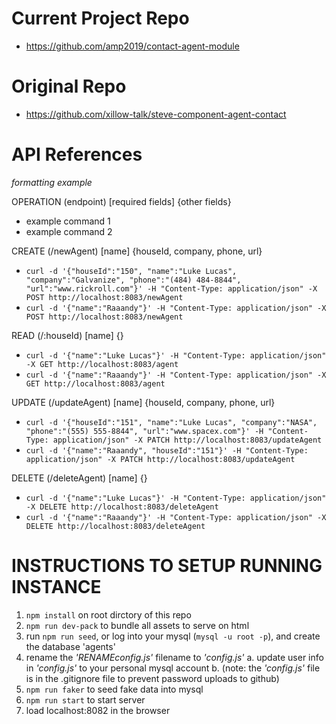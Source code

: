 # Current Project Repo

 - https://github.com/amp2019/contact-agent-module
 

# Original Repo

 - https://github.com/xillow-talk/steve-component-agent-contact


# API References 

*formatting example*

OPERATION (endpoint) [required fields] {other fields}
  - example command 1
  - example command 2

CREATE (/newAgent) [name] {houseId, company, phone, url}
  - ``curl -d '{"houseId":"150", "name":"Luke Lucas", "company":"Galvanize", "phone":"(484) 484-8844", "url":"www.rickroll.com"}' -H "Content-Type: application/json" -X POST http://localhost:8083/newAgent``
  - ``curl -d '{"name":"Raaandy"}' -H "Content-Type: application/json" -X POST http://localhost:8083/newAgent``

READ (/:houseId) [name] {}
  - ``curl -d '{"name":"Luke Lucas"}' -H "Content-Type: application/json" -X GET http://localhost:8083/agent``
  - ``curl -d '{"name":"Raaandy"}' -H "Content-Type: application/json" -X GET http://localhost:8083/agent``

UPDATE (/updateAgent) [name] {houseId, company, phone, url}
  - ``curl -d '{"houseId":"151", "name":"Luke Lucas", "company":"NASA", "phone":"(555) 555-8844", "url":"www.spacex.com"}' -H "Content-Type: application/json" -X PATCH http://localhost:8083/updateAgent``
  - ``curl -d '{"name":"Raaandy", "houseId":"151"}' -H "Content-Type: application/json" -X PATCH http://localhost:8083/updateAgent``

DELETE (/deleteAgent) [name] {}
  - ``curl -d '{"name":"Luke Lucas"}' -H "Content-Type: application/json" -X DELETE http://localhost:8083/deleteAgent``
  - ``curl -d '{"name":"Raaandy"}' -H "Content-Type: application/json" -X DELETE http://localhost:8083/deleteAgent``


# INSTRUCTIONS TO SETUP RUNNING INSTANCE

1) `npm install` on root dirctory of this repo
2) `npm run dev-pack` to bundle all assets to serve on html
3) run `npm run seed`, or log into your mysql (`mysql -u root -p`), and create the database 'agents'
4) rename the *'RENAMEconfig.js'* filename to *'config.js'*
  a. update user info in *'config.js'* to your personal mysql account
  b. (note: the *'config.js'* file is in the .gitignore file to prevent password uploads to github)
5) `npm run faker` to seed fake data into mysql
6) `npm run start` to start server
7) load localhost:8082 in the browser